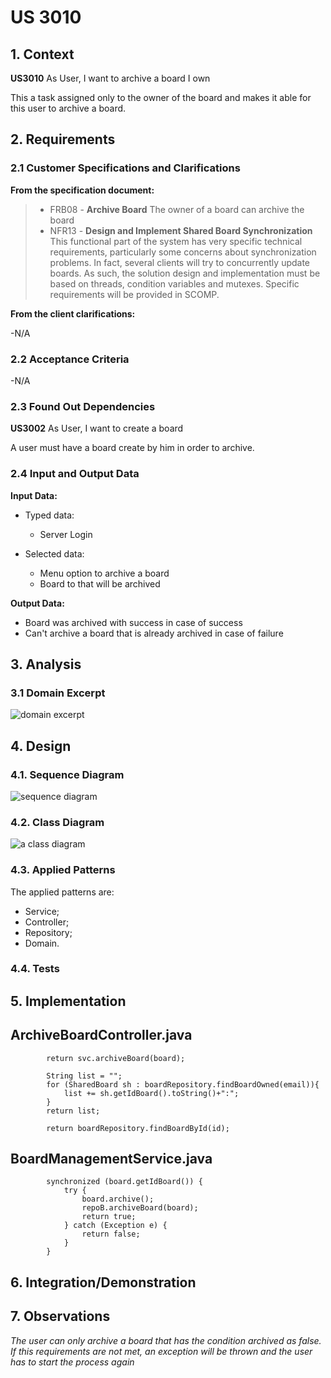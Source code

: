# US 3010

## 1. Context

**US3010** As User, I want to archive a board I own

This a task assigned only to the owner of the board and makes it able for this user to archive a board.

## 2. Requirements

### 2.1 Customer Specifications and Clarifications

**From the specification document:**

>- FRB08 -  **Archive Board** The owner of a board can archive the board
>- NFR13 -  **Design and Implement Shared Board Synchronization** This functional
   part of the system has very specific technical requirements, particularly some concerns
   about synchronization problems. In fact, several clients will try to concurrently update
   boards. As such, the solution design and implementation must be based on threads,
   condition variables and mutexes. Specific requirements will be provided in SCOMP.


**From the client clarifications:**

-N/A

### 2.2 Acceptance Criteria

-N/A

### 2.3 Found Out Dependencies

**US3002** As User, I want to create a board

A user must have a board create by him in order to archive.

### 2.4 Input and Output Data

**Input Data:**

* Typed data:
  *  Server Login

* Selected data:
  * Menu option to archive a board
  * Board to that will be archived

**Output Data:**

* Board was archived with success in case of success
* Can't archive a board that is already archived in case of failure

## 3. Analysis

### 3.1 Domain Excerpt
![domain excerpt](US_3010_DM.svg)

## 4. Design

### 4.1. Sequence Diagram
![sequence diagram](US_3010_SD.svg)


### 4.2. Class Diagram

![a class diagram](US_3010_CD.svg)


### 4.3. Applied Patterns

The applied patterns are:
- Service;
- Controller;
- Repository;
- Domain.

### 4.4. Tests


## 5. Implementation

## ArchiveBoardController.java
```
        return svc.archiveBoard(board);
```
```
        String list = "";
        for (SharedBoard sh : boardRepository.findBoardOwned(email)){
            list += sh.getIdBoard().toString()+":";
        }
        return list;
```
```
        return boardRepository.findBoardById(id);
```

## BoardManagementService.java
```
        synchronized (board.getIdBoard()) {
            try {
                board.archive();
                repoB.archiveBoard(board);
                return true;
            } catch (Exception e) {
                return false;
            }
        }
```



## 6. Integration/Demonstration

## 7. Observations

*The user can only archive a board that has the condition archived as false. If this requirements are not met, an exception will be thrown and the user has to start the process again*